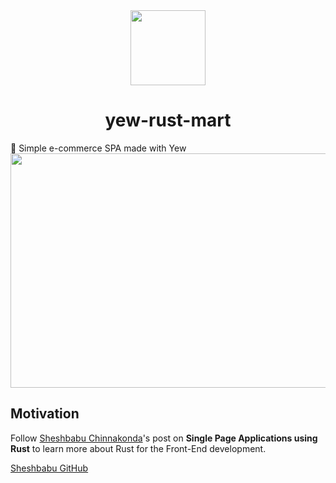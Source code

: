 <div>
  <div align="center" style="display: block; text-align: center;">
    <img src="https://avatars3.githubusercontent.com/u/68873317?s=120&v=4" height="120" width="120" />
  </div>
  <h1 align="center">yew-rust-mart</h1>
  <span align="center">🛒 Simple e-commerce SPA made with Yew</span>
</div>

<div align="center">
  <img src="https://raw.githubusercontent.com/rust-lang-ve/yew-rust-mart/main/docs/image.png" width="550" height="375" />
</div>

## Motivation

Follow [Sheshbabu Chinnakonda](http://www.sheshbabu.com/posts/rust-wasm-yew-single-page-application/)'s post
on **Single Page Applications using Rust** to learn more about Rust for the Front-End development.

[Sheshbabu GitHub](https://github.com/sheshbabu)
